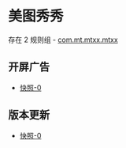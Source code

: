 # 美图秀秀

存在 2 规则组 - [com.mt.mtxx.mtxx](/src/apps/com.mt.mtxx.mtxx.ts)

## 开屏广告

- [快照-0](https://i.gkd.li/import/import/12472627)

## 版本更新

- [快照-0](https://i.gkd.li/import/13238352)
